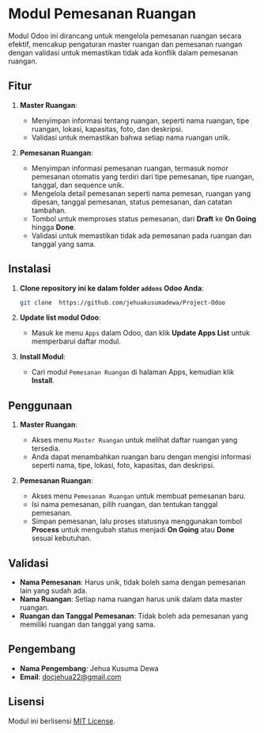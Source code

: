 # Modul Pemesanan Ruangan

Modul Odoo ini dirancang untuk mengelola pemesanan ruangan secara efektif, mencakup pengaturan master ruangan dan pemesanan ruangan dengan validasi untuk memastikan tidak ada konflik dalam pemesanan ruangan.

## Fitur
1. **Master Ruangan**:
   - Menyimpan informasi tentang ruangan, seperti nama ruangan, tipe ruangan, lokasi, kapasitas, foto, dan deskripsi.
   - Validasi untuk memastikan bahwa setiap nama ruangan unik.

2. **Pemesanan Ruangan**:
   - Menyimpan informasi pemesanan ruangan, termasuk nomor pemesanan otomatis yang terdiri dari tipe pemesanan, tipe ruangan, tanggal, dan sequence unik.
   - Mengelola detail pemesanan seperti nama pemesan, ruangan yang dipesan, tanggal pemesanan, status pemesanan, dan catatan tambahan.
   - Tombol untuk memproses status pemesanan, dari **Draft** ke **On Going** hingga **Done**.
   - Validasi untuk memastikan tidak ada pemesanan pada ruangan dan tanggal yang sama.

## Instalasi

1. **Clone repository ini ke dalam folder `addons` Odoo Anda**:
    ```bash
    git clone  https://github.com/jehuakusumadewa/Project-Odoo
    ```

2. **Update list modul Odoo**:
    - Masuk ke menu `Apps` dalam Odoo, dan klik **Update Apps List** untuk memperbarui daftar modul.

3. **Install Modul**:
    - Cari modul `Pemesanan Ruangan` di halaman Apps, kemudian klik **Install**.

## Penggunaan

1. **Master Ruangan**:
   - Akses menu `Master Ruangan` untuk melihat daftar ruangan yang tersedia.
   - Anda dapat menambahkan ruangan baru dengan mengisi informasi seperti nama, tipe, lokasi, foto, kapasitas, dan deskripsi.

2. **Pemesanan Ruangan**:
   - Akses menu `Pemesanan Ruangan` untuk membuat pemesanan baru.
   - Isi nama pemesanan, pilih ruangan, dan tentukan tanggal pemesanan.
   - Simpan pemesanan, lalu proses statusnya menggunakan tombol **Process** untuk mengubah status menjadi **On Going** atau **Done** sesuai kebutuhan.

## Validasi

- **Nama Pemesanan**: Harus unik, tidak boleh sama dengan pemesanan lain yang sudah ada.
- **Nama Ruangan**: Setiap nama ruangan harus unik dalam data master ruangan.
- **Ruangan dan Tanggal Pemesanan**: Tidak boleh ada pemesanan yang memiliki ruangan dan tanggal yang sama.

## Pengembang

- **Nama Pengembang**: Jehua Kusuma Dewa
- **Email**: docjehua22@gmail.com

## Lisensi

Modul ini berlisensi [MIT License](LICENSE).
